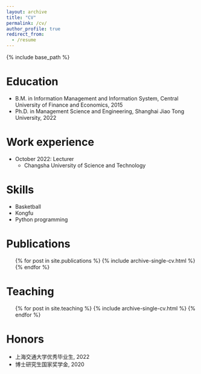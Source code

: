 ```yaml
---
layout: archive
title: "CV"
permalink: /cv/
author_profile: true
redirect_from:
  - /resume
---
```


{% include base_path %}

Education
======
* B.M. in Information Management and Information System, Central University of Finance and Economics, 2015
* Ph.D. in Management Science and Engineering, Shanghai Jiao Tong University, 2022

Work experience
======
* October 2022: Lecturer
  * Changsha University of Science and Technology
  
Skills
======
* Basketball
* Kongfu
* Python programming

Publications
======
  <ul>{% for post in site.publications %}
    {% include archive-single-cv.html %}
  {% endfor %}</ul>
  
Teaching
======
  <ul>{% for post in site.teaching %}
    {% include archive-single-cv.html %}
  {% endfor %}</ul>
  
Honors
======
* 上海交通大学优秀毕业生, 2022
* 博士研究生国家奖学金, 2020
